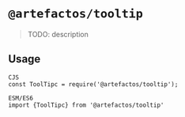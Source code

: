 # `@artefactos/tooltip`

> TODO: description

## Usage

```
CJS
const ToolTipc = require('@artefactos/tooltip');

ESM/ES6
import {ToolTipc} from '@artefactos/tooltip'
```
